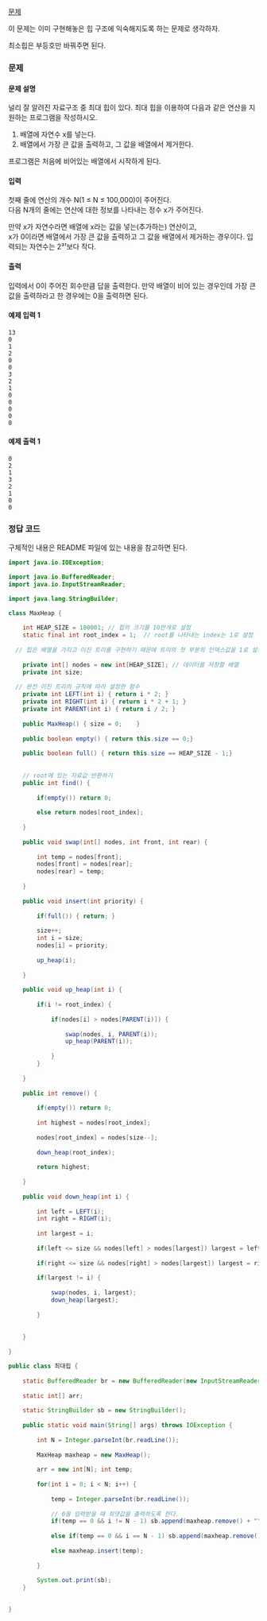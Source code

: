 [문제](https://www.acmicpc.net/problem/11279)

이 문제는 이미 구현해놓은 힙 구조에 익숙해지도록 하는 문제로 생각하자. 

최소힙은 부등호만 바꿔주면 된다. 

### 문제 

#### 문제 설명 
널리 잘 알려진 자료구조 중 최대 힙이 있다. 최대 힙을 이용하여 다음과 같은 연산을 지원하는 프로그램을 작성하시오.

1. 배열에 자연수 x를 넣는다.
2. 배열에서 가장 큰 값을 출력하고, 그 값을 배열에서 제거한다.

프로그램은 처음에 비어있는 배열에서 시작하게 된다.

#### 입력 
첫째 줄에 연산의 개수 N(1 ≤ N ≤ 100,000)이 주어진다.  
다음 N개의 줄에는 연산에 대한 정보를 나타내는 정수 x가 주어진다.  

만약 x가 자연수라면 배열에 x라는 값을 넣는(추가하는) 연산이고,  
x가 0이라면 배열에서 가장 큰 값을 출력하고 그 값을 배열에서 제거하는 경우이다. 입력되는 자연수는 2³¹보다 작다.

#### 출력 

입력에서 0이 주어진 회수만큼 답을 출력한다. 만약 배열이 비어 있는 경우인데 가장 큰 값을 출력하라고 한 경우에는 0을 출력하면 된다.

#### 예제 입력 1

```
13
0
1
2
0
0
3
2
1
0
0
0
0
0
```
#### 예제 출력 1
```
0
2
1
3
2
1
0
0
```

### 정답 코드 

구체적인 내용은 README 파일에 있는 내용을 참고하면 된다. 

``` java
import java.io.IOException;

import java.io.BufferedReader;
import java.io.InputStreamReader;

import java.lang.StringBuilder;

class MaxHeap {
	
	int HEAP_SIZE = 100001; // 힙의 크기를 10만개로 설정
	static final int root_index = 1;  // root를 나타내는 index는 1로 설정
  
  // 힙은 배열을 가지고 이진 트리를 구현하기 때문에 트리의 첫 부분의 인덱스값을 1로 설정한다.
	
	private int[] nodes = new int[HEAP_SIZE]; // 데이터를 저장할 배열
	private int size;
	
  // 완전 이진 트리의 규칙에 따라 설정한 함수
	private int LEFT(int i) { return i * 2; } 
	private int RIGHT(int i) { return i * 2 + 1; }
	private int PARENT(int i) { return i / 2; }
	
	public MaxHeap() { size = 0;	}
	
	public boolean empty() { return this.size == 0;} 
	
	public boolean full() { return this.size == HEAP_SIZE - 1;}
	
	
	// root에 있는 자료값 반환하기 
	public int find() {
		
		if(empty()) return 0;
		
		else return nodes[root_index];
		
	}
	
	public void swap(int[] nodes, int front, int rear) {
		
		int temp = nodes[front];
		nodes[front] = nodes[rear];
		nodes[rear] = temp;
		
	}
	
	public void insert(int priority) {
		
		if(full()) { return; }
		
		size++; 
		int i = size; 
		nodes[i] = priority;
		
		up_heap(i);
		
	}
	
	public void up_heap(int i) {
		
		if(i != root_index) { 
			
			if(nodes[i] > nodes[PARENT(i)]) {
				
				swap(nodes, i, PARENT(i));
				up_heap(PARENT(i));
        
			}
		}
		
	}
	
	public int remove() {
		
		if(empty()) return 0; 
		
		int highest = nodes[root_index];
		
		nodes[root_index] = nodes[size--];
		
		down_heap(root_index);
		
		return highest; 
		
	}
	
	public void down_heap(int i) {
		
		int left = LEFT(i);
		int right = RIGHT(i);
		
		int largest = i; 
		
		if(left <= size && nodes[left] > nodes[largest]) largest = left;
		
		if(right <= size && nodes[right] > nodes[largest]) largest = right; 
		
		if(largest != i) {
			
			swap(nodes, i, largest);
			down_heap(largest);
			
		}
		
		
	}
	
}

public class 최대힙 {
	
	static BufferedReader br = new BufferedReader(new InputStreamReader(System.in));
	
	static int[] arr;
	
	static StringBuilder sb = new StringBuilder();
	
	public static void main(String[] args) throws IOException {
		
		int N = Integer.parseInt(br.readLine());
		
		MaxHeap maxheap = new MaxHeap();
		
		arr = new int[N]; int temp; 
		
		for(int i = 0; i < N; i++) {
			
			temp = Integer.parseInt(br.readLine());
			
			// 0을 입력받을 때 최댓값을 출력하도록 한다. 
			if(temp == 0 && i != N - 1) sb.append(maxheap.remove() + "\n");
			
			else if(temp == 0 && i == N - 1) sb.append(maxheap.remove());
			
			else maxheap.insert(temp);
			
		}
		
		System.out.print(sb);
	}
	

}

```


